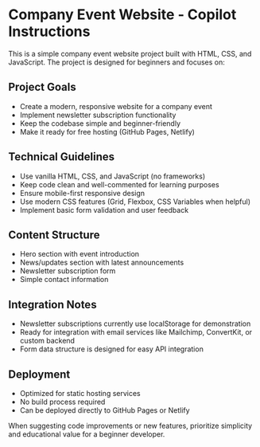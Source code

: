 <!-- Use this file to provide workspace-specific custom instructions to Copilot. For more details, visit https://code.visualstudio.com/docs/copilot/copilot-customization#_use-a-githubcopilotinstructionsmd-file -->

# Company Event Website - Copilot Instructions

This is a simple company event website project built with HTML, CSS, and JavaScript. The project is designed for beginners and focuses on:

## Project Goals
- Create a modern, responsive website for a company event
- Implement newsletter subscription functionality
- Keep the codebase simple and beginner-friendly
- Make it ready for free hosting (GitHub Pages, Netlify)

## Technical Guidelines
- Use vanilla HTML, CSS, and JavaScript (no frameworks)
- Keep code clean and well-commented for learning purposes
- Ensure mobile-first responsive design
- Use modern CSS features (Grid, Flexbox, CSS Variables when helpful)
- Implement basic form validation and user feedback

## Content Structure
- Hero section with event introduction
- News/updates section with latest announcements
- Newsletter subscription form
- Simple contact information

## Integration Notes
- Newsletter subscriptions currently use localStorage for demonstration
- Ready for integration with email services like Mailchimp, ConvertKit, or custom backend
- Form data structure is designed for easy API integration

## Deployment
- Optimized for static hosting services
- No build process required
- Can be deployed directly to GitHub Pages or Netlify

When suggesting code improvements or new features, prioritize simplicity and educational value for a beginner developer.
